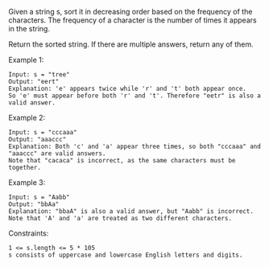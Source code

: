 Given a string s, sort it in decreasing order based on the frequency of the characters. The frequency of a character is the number of times it appears in the string.

Return the sorted string. If there are multiple answers, return any of them.

Example 1:

    Input: s = "tree"
    Output: "eert"
    Explanation: 'e' appears twice while 'r' and 't' both appear once.
    So 'e' must appear before both 'r' and 't'. Therefore "eetr" is also a valid answer.

Example 2:

    Input: s = "cccaaa"
    Output: "aaaccc"
    Explanation: Both 'c' and 'a' appear three times, so both "cccaaa" and "aaaccc" are valid answers.
    Note that "cacaca" is incorrect, as the same characters must be together.

Example 3:

    Input: s = "Aabb"
    Output: "bbAa"
    Explanation: "bbaA" is also a valid answer, but "Aabb" is incorrect.
    Note that 'A' and 'a' are treated as two different characters.

Constraints:

    1 <= s.length <= 5 * 105
    s consists of uppercase and lowercase English letters and digits.
